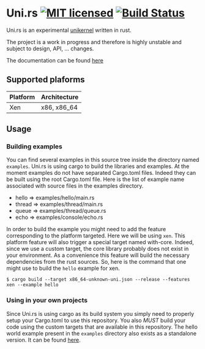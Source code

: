 # Uni.rs [![MIT licensed](https://img.shields.io/badge/license-MIT-blue.svg)](./LICENSE) [![Build Status](https://travis-ci.org/uni-rs/uni.rs.svg)](https://travis-ci.org/uni-rs/uni.rs)

Uni.rs is an experimental [unikernel](https://en.wikipedia.org/wiki/Unikernel)
written in rust.

The project is a work in progress and therefore is highly unstable and subject
to design, API, ... changes.

The documentation can be found [here](https://uni-rs.github.io/uni.rs)

## Supported plaforms

| Platform      | Architecture  |
| ------------- | ------------- |
| Xen           | x86, x86_64   |

## Usage

### Building examples

You can find several examples in this source tree inside the directory named
`examples`. Uni.rs is using cargo to build the libraries and examples. At the
moment examples do not have separated Cargo.toml files. Indeed they can be
built using the root Cargo.toml file. Here is the list of example name
associated with source files in the examples directory.

- hello => examples/hello/main.rs
- thread => examples/thread/main.rs
- queue => examples/thread/queue.rs
- echo => examples/console/echo.rs

In order to build the example you might need to add the feature corresponding
to the platform targeted. Here we will be using `xen`. This platform feature
will also trigger a special target named with-core. Indeed, since we use a
custom target, the core library probably does not exist in your environment.
As a convenience this feature will build the necessary dependencies from the
rust sources. So, here is the command that one might use to build the `hello`
example for xen.

```
$ cargo build --target x86_64-unknown-uni.json --release --features xen --example hello
```

### Using in your own projects

Since Uni.rs is using cargo as its build system you simply need to properly
setup your Cargo.toml to use this repository. You also *MUST* build your code
using the custom targets that are available in this repository. The hello world
example present in the `examples` directory also exists as a standalone
version. It can be found [here](https://github.com/uni-rs/hello-standalone).
